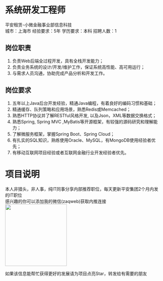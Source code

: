 # 系统研发工程师
平安租赁-小微金融事业部信息科技  
城市：上海市 经验要求：5年 学历要求：本科  招聘人数：1

## 岗位职责
1. 负责Web后端全过程开发，具有全栈开发能力；   
2. 负责业务系统的设计/开发/维护工作，保证系统高性能、高可用运行；   
3. 与需求人员沟通，协助完成产品分析和开发工作。

## 岗位要求
1. 五年以上Java后台开发经验，精通Java编程，有着良好的编码习惯和基础；   
2. 精通缓存、队列策略和应用场景，熟悉Redis或Memcached；   
3. 熟悉HTTP协议并了解RESTful风格开发, 以及Json，XML等数据交换格式；   
4. 熟悉Spring, Spring MVC ,MyBatis等开源框架，有较强的源码研究和理解能力；   
5. 了解微服务框架，掌握Spring Boot、Spring Cloud；   
6. 有扎实的SQL知识，熟练使用Oracle、MySQL，有MongoDB使用经验者优先；   
7. 有移动互联网项目经验或者互联网金融行业开发经验者优先。

# 项目说明

本人非猎头，非人事，纯IT同事分享内部推荐职位，每天更新平安集团2个月内发的IT职位  
感兴趣的你可以添加我的微信(zaqweb)获取内推连接  
<img src="https://github.com/zaqweb/PA-IT-JOBS/blob/master/WechatICode.jpeg"  height="200" width="200">

如果该信息能帮忙获得更好的发展请为项目点亮Star，转发给有需要的朋友




